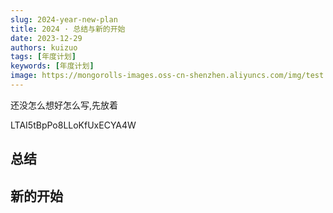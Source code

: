```yaml
---
slug: 2024-year-new-plan
title: 2024 · 总结与新的开始
date: 2023-12-29
authors: kuizuo
tags: [年度计划]
keywords: [年度计划]
image: https://mongorolls-images.oss-cn-shenzhen.aliyuncs.com/img/test.png
---
```


还没怎么想好怎么写,先放着

<!-- truncate -->

LTAI5tBpPo8LLoKfUxECYA4W

## 总结

## 新的开始
